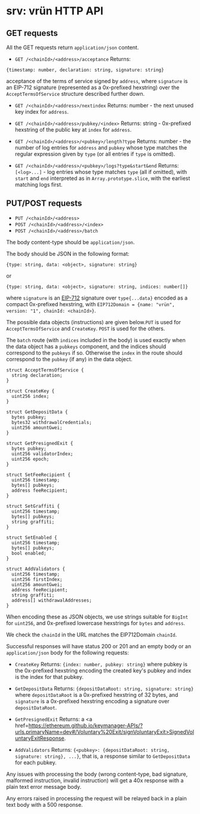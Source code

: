 # srv: vrün HTTP API

## GET requests

All the GET requests return `application/json` content.

- `GET /<chainId>/<address>/acceptance`
Returns:
```
{timestamp: number, declaration: string, signature: string}
```
acceptance of the terms of service signed by `address`, where `signature` is an
EIP-712 signature (represented as a 0x-prefixed hexstring) over the
`AcceptTermsOfService` structure described further down.

- `GET /<chainId>/<address>/nextindex`
Returns: number - the next unused key index for `address`.

- `GET /<chainId>/<address>/pubkey/<index>`
Returns: string - 0x-prefixed hexstring of the public key at `index` for
`address`.

- `GET /<chainId>/<address>/<pubkey>/length?type`
Returns: number - the number of log entries for `address` and `pubkey` whose
type matches the regular expression given by `type` (or all entries if `type`
is omitted).

- `GET /<chainId>/<address>/<pubkey>/logs?type&start&end`
Returns: `[<log>...]` - log entries whose type matches `type` (all if omitted),
with `start` and `end` interpreted as in `Array.prototype.slice`, with the
earliest matching logs first.

## PUT/POST requests

- `PUT /<chainId>/<address>`
- `POST /<chainId>/<address>/<index>`
- `POST /<chainId>/<address>/batch`

The body content-type should be `application/json`.

The body should be JSON in the following format:
```
{type: string, data: <object>, signature: string}
```
or
```
{type: string, data: <object>, signature: string, indices: number[]}
```
where `signature` is an [EIP-712](https://eips.ethereum.org/EIPS/eip-712)
signature over `type{...data}` encoded as a compact 0x-prefixed hexstring, with
`EIP712Domain = {name: "vrün", version: "1", chainId: <chainId>}`.

The possible data objects (instructions) are given below.`PUT` is used for
`AcceptTermsOfService` and `CreateKey`. `POST` is used for the others.

The `batch` route (with `indices` included in the body) is used exactly when
the data object has a `pubkeys` component, and the indices should correspond to
the `pubkeys` if so. Otherwise the `index` in the route should correspond to the
`pubkey` (if any) in the data object.

```
struct AcceptTermsOfService {
  string declaration;
}

struct CreateKey {
  uint256 index;
}

struct GetDepositData {
  bytes pubkey;
  bytes32 withdrawalCredentials;
  uint256 amountGwei;
}

struct GetPresignedExit {
  bytes pubkey;
  uint256 validatorIndex;
  uint256 epoch;
}

struct SetFeeRecipient {
  uint256 timestamp;
  bytes[] pubkeys;
  address feeRecipient;
}

struct SetGraffiti {
  uint256 timestamp;
  bytes[] pubkeys;
  string graffiti;
}

struct SetEnabled {
  uint256 timestamp;
  bytes[] pubkeys;
  bool enabled;
}

struct AddValidators {
  uint256 timestamp;
  uint256 firstIndex;
  uint256 amountGwei;
  address feeRecipient;
  string graffiti;
  address[] withdrawalAddresses;
}
```

When encoding these as JSON objects, we use strings suitable for `BigInt` for
`uint256`, and 0x-prefixed lowercase hexstrings for `bytes` and `address`.

We check the `chainId` in the URL matches the EIP712Domain `chainId`.

Successful responses will have status 200 or 201 and an empty body or an
`application/json` body for the following requests:

- `CreateKey` Returns: `{index: number, pubkey: string}`
where pubkey is the 0x-prefixed hexstring encoding the created key's pubkey
and index is the index for that pubkey.

- `GetDepositData` Returns: `{depositDataRoot: string, signature: string}`
where `depositDataRoot` is a 0x-prefixed hexstring of 32 bytes, and
`signature` is a 0x-prefixed hexstring encoding a signature over
`depositDataRoot`.

- `GetPresignedExit` Returns: a <a href=https://ethereum.github.io/keymanager-APIs/?urls.primaryName=dev#/Voluntary%20Exit/signVoluntaryExit>SignedVoluntaryExitResponse</a>.

- `AddValidators` Returns: `{<pubkey>: {depositDataRoot: string, signature: string}, ...}`,
that is, a response similar to `GetDepositData` for each pubkey.

Any issues with processing the body (wrong content-type, bad signature,
malformed instruction, invalid instruction) will get a 40x response with a
plain text error message body.

Any errors raised in processing the request will be relayed back in a plain
text body with a 500 response.
